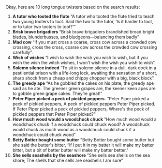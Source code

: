 Okay, here are 10 long tongue twisters based on the search results:

1.  **A tutor who tooted the flute** “A tutor who tooted the flute tried to teach two young tooters to toot. Said the two to the tutor, ‘Is it harder to toot, or to tutor two tooters to toot?'”
2.  **Brisk brave brigadiers** “Brisk brave brigadiers brandished broad bright blades, blunderbusses, and bludgeons—balancing them badly”
3.  **Mad cow** “If you must cross a coarse, cross cow across a crowded cow crossing, cross the cross, coarse cow across the crowded cow crossing carefully”.
4.  **Wish of wishes** “I wish to wish the wish you wish to wish, but if you wish the wish the witch wishes, I won’t wish the wish you wish to wish”.
5.  **Solemn silence indeed** “To sit in solemn silence in a dull, dark dock in a pestilential prison with a life-long lock, awaiting the sensation of a short, sharp shock from a cheap and chippy chopper with a big, black block”.
6.  **The greedy ape** “As he gobbled the cakes on his plate, the greedy ape said as he ate: The greener green grapes are, the keener keen apes are to gobble green grape cakes. They’re great!”
7.  **Peter Piper picked a peck of pickled peppers.** “Peter Piper picked a peck of pickled peppers, A peck of pickled peppers Peter Piper picked. If Peter Piper picked a peck of pickled peppers, Where's the peck of pickled peppers that Peter Piper picked?"
8.  **How much wood would a woodchuck chuck** "How much wood would a woodchuck chuck if a woodchuck could chuck wood? A woodchuck would chuck as much wood as a woodchuck could chuck if a woodchuck could chuck wood"
9.  **Betty Botter bought some butter** "Betty Botter bought some butter but she said the butter's bitter, “If I put it in my batter it will make my batter bitter, but a bit of better butter will make my batter better."
10. **She sells seashells by the seashore** "She sells sea shells on the sea shore; The shells that she sells are seashells I am sure"
